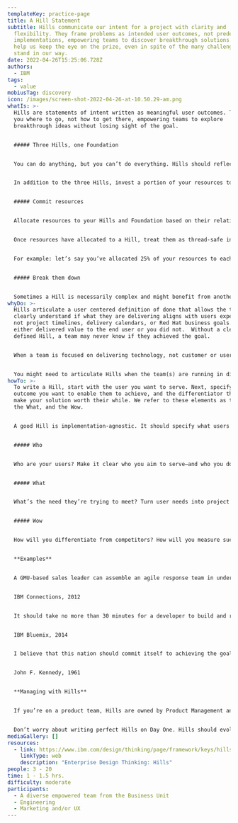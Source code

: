```yaml
---
templateKey: practice-page
title: A Hill Statement
subtitle: Hills communicate our intent for a project with clarity and
  flexibility. They frame problems as intended user outcomes, not predetermined
  implementations, empowering teams to discover breakthrough solutions. They
  help us keep the eye on the prize, even in spite of the many challenges that
  stand in our way.
date: 2022-04-26T15:25:06.728Z
authors:
  - IBM
tags:
  - value
mobiusTag: discovery
icon: /images/screen-shot-2022-04-26-at-10.50.29-am.png
whatIs: >-
  Hills are statements of intent written as meaningful user outcomes. They tell
  you where to go, not how to get there, empowering teams to explore
  breakthrough ideas without losing sight of the goal.


  ##### Three Hills, one Foundation


  You can do anything, but you can’t do everything. Hills should reflect an investment in the most valuable outcomes for your users, and the most important differentiators for your organization. That’s why we strongly recommend that a project takes on no more than three Hills at any time. This helps you maintain a focus on a manageable set of goals.


  In addition to the three Hills, invest a portion of your resources to the Foundation to either fix issues from past releases or put a down payment on groundwork for your project’s future.


  ##### Commit resources


  Allocate resources to your Hills and Foundation based on their relative value to your users and your organization. Form [Diverse Empowered Teams](https://www.ibm.com/design/thinking/page/framework/principles/diverse-empowered-teams) around each Hill and equip each one with the expertise and authority needed to deliver their outcome independently. Strive to recruit at least one [Sponsor User](https://www.ibm.com/design/thinking/page/framework/keys/sponsor-users) per Hill.


  Once resources have allocated to a Hill, treat them as thread-safe investments. Hills provide the language to have outcome-driven conversations around your resources. If a Hill needs additional resources, base your decision to reallocate on the value of each investment.


  For example: let’s say you’ve allocated 25% of your resources to each of the three Hills, and the remaining 25% to the Foundation. If something in the Foundation goes wrong, ask yourself: is it worth the risk of diverting resources from a Hill to fix it?


  ##### Break them down


  Sometimes a Hill is necessarily complex and might benefit from another level of decomposition to further divide the work. If you choose to write Sub-Hills, make sure each one is still a proper Hill that, if independently released, still delivers meaningful value to users.
whyDo: >-
  Hills articulate a user centered definition of done that allows the team to
  clearly understand if what they are delivering aligns with users expectations,
  not project timelines, delivery calendars, or Red Hat business goals. You
  either delivered value to the end user or you did not.  Without a clearly
  defined Hill, a team may never know if they achieved the goal. 


  When a team is focused on delivering technology, not customer or user outcomes, Hills help align not only the technical stakeholders, but the business around a shared statement of intent. 


  You might need to articulate Hills when the team(s) are running in different directions, working against one another, spending more time in meetings focused on **How** and not **Who and Why.**
howTo: >-
  To write a Hill, start with the user you want to serve. Next, specify the
  outcome you want to enable them to achieve, and the differentiator that will
  make your solution worth their while. We refer to these elements as the Who,
  the What, and the Wow.


  A good Hill is implementation-agnostic. It should specify what users are trying to accomplish, not a tool they’ll use to do it. If you read your Hill back and it feels like it already describes a specific implementation, take a step back and try again.


  ##### Who


  Who are your users? Make it clear who you aim to serve—and who you don’t.


  ##### What


  What’s the need they’re trying to meet? Turn user needs into project goals.


  ##### Wow


  How will you differentiate from competitors? How will you measure success?


  **Examples**


  A GMU-based sales leader can assemble an agile response team in under 24 hours without management involvement.


  IBM Connections, 2012


  It should take no more than 30 minutes for a developer to build and run an app using IBM and 3rd party APIs.


  IBM Bluemix, 2014


  I believe that this nation should commit itself to achieving the goal \[...] of landing a man on the Moon and returning him safely to Earth.


  John F. Kennedy, 1961


  **Managing with Hills**


  If you’re on a product team, Hills are owned by Product Management and defined in collaboration with Design and Engineering. If you’re on a service team, Hills are owned by the senior client stakeholder but defined in collaboration with the delivery team. Work with your client to arrive at well-defined Hills your team can feasibly achieve within your constraints.


  Don’t worry about writing perfect Hills on Day One. Hills should evolve based on your understanding of the problem. As you iterate, hold Hills Playbacks early and often. Your Hills can change right up to Playback Zero—that’s when you need to really commit.
mediaGallery: []
resources:
  - link: https://www.ibm.com/design/thinking/page/framework/keys/hills
    linkType: web
    description: "Enterprise Design Thinking: Hills"
people: 3 - 20
time: 1 - 1.5 hrs.
difficulty: moderate
participants:
  - A diverse empowered team from the Business Unit
  - Engineering
  - Marketing and/or UX
---
```

